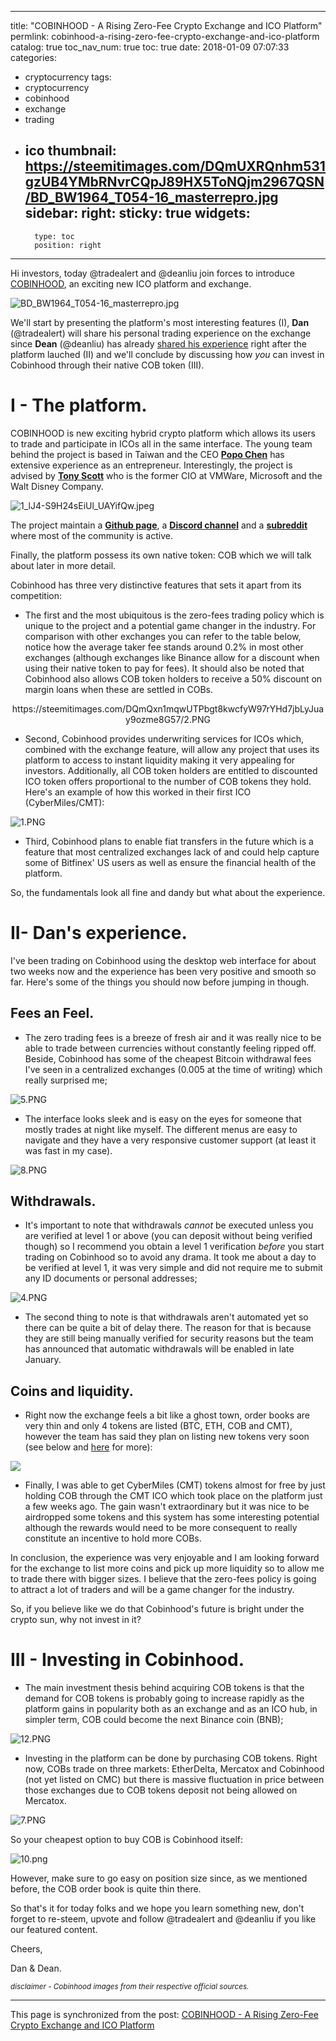 
---
title: "COBINHOOD - A Rising Zero-Fee Crypto Exchange and ICO Platform"
permlink: cobinhood-a-rising-zero-fee-crypto-exchange-and-ico-platform
catalog: true
toc_nav_num: true
toc: true
date: 2018-01-09 07:07:33
categories:
- cryptocurrency
tags:
- cryptocurrency
- cobinhood
- exchange
- trading
- ico
thumbnail: https://steemitimages.com/DQmUXRQnhm531gzUB4YMbRNvrCQpJ89HX5ToNQjm2967QSN/BD_BW1964_T054-16_masterrepro.jpg
sidebar:
    right:
        sticky: true
widgets:
    -
        type: toc
        position: right
---


Hi investors, today @tradealert and @deanliu join forces to introduce [COBINHOOD](https://cobinhood.com), an exciting new ICO platform and exchange.

![BD_BW1964_T054-16_masterrepro.jpg](https://steemitimages.com/DQmUXRQnhm531gzUB4YMbRNvrCQpJ89HX5ToNQjm2967QSN/BD_BW1964_T054-16_masterrepro.jpg)

We'll start by presenting the platform's most interesting features (I), **Dan** (@tradealert) will share his personal trading experience on the exchange since **Dean** (@deanliu) has already [shared his experience](https://steemit.com/cryptocurrency/@deanliu/cobinhood-friction-less-exchange-cobinhood-is-now-live) right after the platform lauched (II) and we'll conclude by discussing how *you* can invest in Cobinhood through their native COB token (III).

#  I - The platform.

COBINHOOD is new exciting hybrid crypto platform which allows its users to trade and participate in ICOs all in the same interface. The young team behind the project is based in Taiwan and the CEO [**Popo Chen**](https://www.crunchbase.com/person/tai-popo-chen) has extensive experience as an entrepreneur. Interestingly, the project is advised by [**Tony Scott**](https://www.federaltimes.com/it-networks/cloud/2017/03/21/former-federal-cio-tony-scott-lands-in-private-sector/) who is the former CIO at VMWare, Microsoft and the Walt Disney Company.

![1_lJ4-S9H24sEiUl_UAYifQw.jpeg](https://steemitimages.com/DQmYzyshXGjzhpm1HUYFWCuJYCpkvihtPqoinbgnSDNeTwt/1_lJ4-S9H24sEiUl_UAYifQw.jpeg)

The project maintain a [**Github page**](https://github.com/cobinhood), a [**Discord channel**](https://github.com/cobinhood) and a [**subreddit**](https://www.reddit.com/user/Cobinhood) where most of the community is active.

Finally, the platform possess its own native token: COB which we will talk about later in more detail.

Cobinhood has three very distinctive features that sets it apart from its competition:

* The first and the most ubiquitous is the zero-fees trading policy which is unique to the project and a potential game changer in the industry. For comparison with other exchanges you can refer to the table below, notice how the average taker fee stands around 0.2% in most other exchanges (although exchanges like Binance allow for a discount when using their native token to pay for fees). It should also be noted that Cobinhood also allows COB token holders to receive a 50% discount on margin loans when these are settled in COBs.

<center>https://steemitimages.com/DQmQxn1mqwUTPbgt8kwcfyW97rYHd7jbLyJuay9ozme8G57/2.PNG</center>

* Second, Cobinhood provides underwriting services for ICOs which, combined with the exchange feature, will allow  any project that uses its platform to access to instant liquidity making it very appealing for investors. Additionally, all COB token holders are entitled to discounted ICO token offers proportional to the number of COB tokens they hold. Here's an example of how this worked in their first ICO (CyberMiles/CMT):

![1.PNG](https://steemitimages.com/DQmQkACTq5u6yjbischdCUMN7qxHizmRrC8Qhgwt7YD3psY/1.PNG)

* Third, Cobinhood plans to enable fiat transfers in the future which is a feature that most centralized exchanges lack of and could help capture some of Bitfinex' US users as well as ensure the financial health of the platform.

So, the fundamentals look all fine and dandy but what about the experience.

# II- Dan's experience.

I've been trading on Cobinhood using the desktop web interface for about two weeks now and the experience has been very positive and smooth so far. Here's some of the things you should now before jumping in though.

## Fees an Feel.

* The zero trading fees is a breeze of fresh air and it was really nice to be able to trade between currencies without constantly feeling ripped off. Beside, Cobinhood has some of the cheapest Bitcoin withdrawal fees I've seen in a centralized exchanges (0.005 at the time of writing) which really surprised me;

![5.PNG](https://steemitimages.com/DQmaVBeKaaKepWVvWo4nL3uZgsapmw1aeXUSUT8Pchh5WsG/5.PNG)

* The interface looks sleek and is easy on the eyes for someone that mostly trades at night like myself. The different menus are easy to navigate and they have a very responsive customer support (at least it was fast in my case).

![8.PNG](https://steemitimages.com/DQmSusdSBnsW1bsNz2SwMbDfc2AC3wA1dCuWgz1y6Koqp7n/8.PNG)

## Withdrawals.

* It's important to note that withdrawals *_cannot_* be executed unless you are verified at level 1 or above (you can deposit without being verified though) so I recommend you obtain a level 1 verification *before* you start trading on Cobinhood so to avoid any drama. It took me about a day to be verified at level 1, it was very simple and did not require me to submit any ID documents or personal addresses;

![4.PNG](https://steemitimages.com/DQmXCzVGN47g3E3VAeLdWuqFKYLVRagwq4o7BXuS6yi4LxM/4.PNG)

* The second thing to note is that withdrawals aren't automated yet so there can be quite a bit of delay there. The reason for that is because they are still being manually verified for security reasons but the team has announced that automatic withdrawals will be enabled in late January.

## Coins and liquidity.

* Right now the exchange feels a bit like a ghost town, order books are very thin and only 4 tokens are listed (BTC, ETH, COB and CMT), however the team has said they plan on listing new tokens very soon (see below and [here](https://medium.com/cobinhood/new-tokens-on-cobinhood-january-2018-a664186e47e5) for more):

![](https://steemitimages.com/DQmS1urrH1un3YX41xcuhMWkveZEbtCULj1Ujre8d2ssYi9/image.png)

* Finally, I was able to get CyberMiles (CMT) tokens almost for free by just holding COB through the CMT ICO which took place on the platform just a few weeks ago. The gain wasn't extraordinary but it was nice to be airdropped some tokens and this system has some interesting potential although the rewards would need to be more consequent to really constitute an incentive to hold more COBs.

In conclusion, the experience was very enjoyable and I am looking forward for the exchange to list more coins and pick up more liquidity so to allow me to trade there with bigger sizes. I believe that the zero-fees policy is going to attract a lot of traders and will be a game changer for the industry.

So, if you believe like we do that Cobinhood's future is bright under the crypto sun, why not invest in it?

#  III -  Investing in Cobinhood.

* The main investment thesis behind acquiring COB tokens is that the demand for COB tokens is probably going to increase rapidly as the platform gains in popularity both as an exchange and as an ICO hub, in simpler term, COB could become the next Binance coin (BNB);

![12.PNG](https://steemitimages.com/DQmdkn8CikCvgSoxTogbvnf9iqUnLZ1wx5uS1u1SaxpzPuJ/12.PNG)

* Investing in the platform can be done by purchasing COB tokens. Right now, COBs trade on three markets: EtherDelta, Mercatox and Cobinhood (not yet listed on CMC) but there is massive fluctuation in price between those exchanges due to COB tokens deposit not being allowed on Mercatox.


 ![7.PNG](https://steemitimages.com/DQmapWmooN2voLmJx4qPUEDvAiUXCK4PKjCih3ZpAMzUNMD/7.PNG)

So your cheapest option to buy COB is Cobinhood itself:

![10.png](https://steemitimages.com/DQmakdUfMjaBbNNR1Kpe4Ci1xdCb6GykAoBw6DgF5SrMnon/10.png)

However, make sure to go easy on position size since, as we mentioned before, the COB order book is quite thin there.

So that's it for today folks and we hope you learn something new, don't forget to re-steem, upvote and follow @tradealert and @deanliu if you like our featured content.

Cheers,


Dan & Dean.

<sub>*disclaimer - Cobinhood images from their respective official sources.*</sub>

- - -

This page is synchronized from the post: [COBINHOOD - A Rising Zero-Fee Crypto Exchange and ICO Platform](https://steemit.com/@deanliu/cobinhood-a-rising-zero-fee-crypto-exchange-and-ico-platform)

